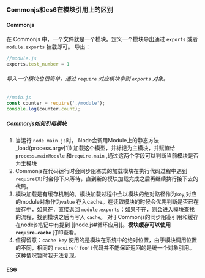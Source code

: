 

### Commonjs和es6在模块引用上的区别

#### Commonjs

在 Commonjs 中，一个文件就是一个模块。定义一个模块导出通过 `exports` 或者 `module.exports` 挂载即可。 导出： 

```js
//module.js
exports.test_number = 1
```

###### 导入一个模块也很简单，通过 `require` 对应模块拿到 `exports` 对象。

```js
//main.js
const counter = require('./module');
console.log(counter.count);
```

##### Commonjs如何引用模块

1. 当运行 `node main.js`时， Node会调用Module上的静态方法 _load(process.argv[1]) 加载这个模型，并标记为主模块，并赋值给`process.mainModule` 和`require.main` ,通过这两个字段可以判断当前模块是否为主模块
2. Commonjs在代码运行时会同步阻塞式的加载模块在执行代码过程中遇到 `require(X)`时会停下来等待，直到新的模块加载完成之后再继续执行接下去的代码。
3. 模块加载是有缓存机制的。模块加载过程中会以模块的绝对路径作为`key`,对应的module对象作为`value` 存入cache。在读取模块的时候会优先判断是否已在缓存中，如果在，直接返回 `module.exports`；如果不在，则会进入模块查找的流程，找到模块之后再写入 `cache`。 对于Commonjs的同步阻塞引用和缓存在nodejs笔记中有提到  [[node.js#循环应用]]。**模块缓存可以使用`require.cache`** 打印查看。
3. 值得留意：`cache key` 使用的是模块在系统中的绝对位置，由于模块调用位置的不同，相同的 `require('foo')`代码并不能保证返回的是统一个对象引用。这种情况暂时我无法复现。



#### ES6

